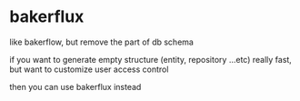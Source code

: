 # bakerflux

like bakerflow, but remove the part of db schema 

if you want to generate empty structure (entity, repository ...etc) really fast, but want to customize user access control

then you can use bakerflux instead
